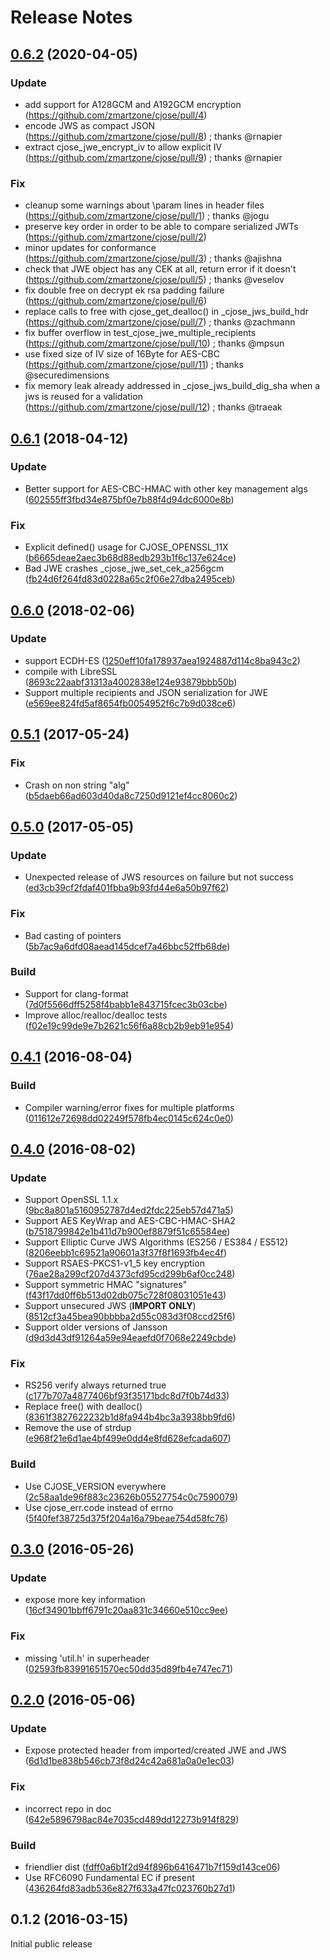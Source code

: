 # Release Notes #

<a name="0.6.2"></a>
## [0.6.2](https://github.com/zmartzone/cjose/tree/version-0.6.2.x)  (2020-04-05)

### Update

* add support for A128GCM and A192GCM encryption (https://github.com/zmartzone/cjose/pull/4)
* encode JWS as compact JSON (https://github.com/zmartzone/cjose/pull/8) ; thanks @rnapier
* extract cjose_jwe_encrypt_iv to allow explicit IV (https://github.com/zmartzone/cjose/pull/9) ; thanks @rnapier

### Fix

* cleanup some warnings about \param lines in header files (https://github.com/zmartzone/cjose/pull/1) ; thanks @jogu
* preserve key order in order to be able to compare serialized JWTs (https://github.com/zmartzone/cjose/pull/2)
* minor updates for conformance (https://github.com/zmartzone/cjose/pull/3) ; thanks @ajishna
* check that JWE object has any CEK at all, return error if it doesn't (https://github.com/zmartzone/cjose/pull/5) ; thanks @veselov
* fix double free on decrypt ek rsa padding failure (https://github.com/zmartzone/cjose/pull/6)
* replace calls to free with cjose_get_dealloc() in _cjose_jws_build_hdr (https://github.com/zmartzone/cjose/pull/7) ; thanks @zachmann
* fix buffer overflow in test_cjose_jwe_multiple_recipients (https://github.com/zmartzone/cjose/pull/10) ; thanks @mpsun
* use fixed size of IV size of 16Byte for AES-CBC (https://github.com/zmartzone/cjose/pull/11) ; thanks @securedimensions
* fix memory leak already addressed in _cjose_jws_build_dig_sha when a jws is reused for a validation (https://github.com/zmartzone/cjose/pull/12) ; thanks @traeak

<a name="0.6.1"></a>
## [0.6.1](https://github.com/cisco/cjose/0.6.0..0.6.1)  (2018-04-12)

### Update

* Better support for AES-CBC-HMAC with other key management algs ([602555ff3fbd34e875bf0e7b88f4d94dc6000e8b](https://github.com/cisco/cjose/commit/602555ff3fbd34e875bf0e7b88f4d94dc6000e8b))

### Fix

* Explicit defined() usage for CJOSE_OPENSSL_11X ([b6665deae2aec3b68d88edb293b1f6c137e624ce](https://github.com/cisco/cjose/commit/b6665deae2aec3b68d88edb293b1f6c137e624ce))
* Bad JWE crashes _cjose_jwe_set_cek_a256gcm ([fb24d6f264fd83d0228a65c2f06e27dba2495ceb](https://github.com/cisco/cjose/commit/fb24d6f264fd83d0228a65c2f06e27dba2495ceb))

<a name="0.6.0"></a>
## [0.6.0](https://github.com/cisco/cjose/0.5.1..0.6.0)  (2018-02-06)

### Update

* support ECDH-ES  ([1250eff10fa178937aea1924887d114c8ba943c2](https://github.com/cisco/cjose/commit/1250eff10fa178937aea1924887d114c8ba943c2))
* compile with LibreSSL  ([8693c22aabf31313a4002838e124e93879bbb50b](https://github.com/cisco/cjose/commit/8693c22aabf31313a4002838e124e93879bbb50b))
* Support multiple recipients and JSON serialization for JWE  ([e569ee824fd5af8654fb0054952f6c7b9d038ce6](https://github.com/cisco/cjose/commit/e569ee824fd5af8654fb0054952f6c7b9d038ce6))


<a name="0.5.1"></a>
## [0.5.1](https://github.com/cisco/cjose/0.5.0..0.5.1) (2017-05-24)

### Fix

* Crash on non string "alg" ([b5daeb66ad603d40da8c7250d9121ef4cc8060c2](https://github.com/cisco/cjose/commit/b5daeb66ad603d40da8c7250d9121ef4cc8060c2))


<a name="0.5.0"></a>
## [0.5.0](https://github.com/cisco/cjose/0.4.1..0.5.0) (2017-05-05)

### Update

* Unexpected release of JWS resources on failure but not success ([ed3cb39cf2fdaf401fbba9b93fd44e6a50b97f62](https://github.com/cisco/cjose/commit/ed3cb39cf2fdaf401fbba9b93fd44e6a50b97f62))

### Fix

* Bad casting of pointers ([5b7ac9a6dfd08aead145dcef7a46bbc52ffb68de](https://github.com/cisco/cjose/commit/5b7ac9a6dfd08aead145dcef7a46bbc52ffb68de))

### Build
* Support for clang-format ([7d0f5566dff5258f4babb1e843715fcec3b03cbe](https://github.com/cisco/cjose/commit/7d0f5566dff5258f4babb1e843715fcec3b03cbe))
* Improve alloc/realloc/dealloc tests ([f02e19c99de9e7b2621c56f6a88cb2b9eb91e954](https://github.com/cisco/cjose/commit/f02e19c99de9e7b2621c56f6a88cb2b9eb91e954))

<a name="0.4.1"></a>
## [0.4.1](https://github.com/cisco/cjose/0.4.0..0.4.1) (2016-08-04)

### Build

* Compiler warning/error fixes for multiple platforms ([011612e72698dd02249f578fb4ec0145c624c0e0](https://github.com/cisco/cjose/commit/011612e72698dd02249f578fb4ec0145c624c0e0))


<a name="0.4.0"></a>
## [0.4.0](https://github.com/cisco/cjose/compare/0.3.0...0.4.0) (2016-08-02)

### Update

* Support OpenSSL 1.1.x ([9bc8a801a5160952787d4ed2fdc225eb57d471a5](https://github.com/cisco/cjose/commit/9bc8a801a5160952787d4ed2fdc225eb57d471a5))
* Support AES KeyWrap and AES-CBC-HMAC-SHA2 ([b7518799842e1b411d7b900ef8879f51c65584ee](https://github.com/cisco/cjose/commit/b7518799842e1b411d7b900ef8879f51c65584ee))
* Support Elliptic Curve JWS Algorithms (ES256 / ES384 / ES512) ([8206eebb1c69521a90601a3f37f8f1693fb4ec4f](https://github.com/cisco/cjose/commit/8206eebb1c69521a90601a3f37f8f1693fb4ec4f))
* Support RSAES-PKCS1-v1_5 key encryption ([76ae28a299cf207d4373cfd95cd299b6af0cc248](https://github.com/cisco/cjose/commit/76ae28a299cf207d4373cfd95cd299b6af0cc248))
* Support symmetric HMAC "signatures" ([f43f17dd0ff6b513d02db075c728f08031051e43](https://github.com/cisco/cjose/commit/f43f17dd0ff6b513d02db075c728f08031051e43))
* Support unsecured JWS (**IMPORT ONLY**) ([8512cf3a45bea90bbbba2d55c083d3f08ccd25f6](https://github.com/cisco/cjose/commit/8512cf3a45bea90bbbba2d55c083d3f08ccd25f6))
* Support older versions of Jansson ([d9d3d43df91264a59e94eaefd0f7068e2249cbde](https://github.com/cisco/cjose/commit/d9d3d43df91264a59e94eaefd0f7068e2249cbde))

### Fix

* RS256 verify always returned true ([c177b707a4877406bf93f35171bdc8d7f0b74d33](https://github.com/cisco/cjose/commit/c177b707a4877406bf93f35171bdc8d7f0b74d33))
* Replace free() with dealloc() ([8361f3827622232b1d8fa944b4bc3a3938bb9fd6](https://github.com/cisco/cjose/commit/8361f3827622232b1d8fa944b4bc3a3938bb9fd6))
* Remove the use of strdup ([e968f21e6d1ae4bf499e0dd4e8fd628efcada607](https://github.com/cisco/cjose/commit/e968f21e6d1ae4bf499e0dd4e8fd628efcada607))


### Build

* Use CJOSE_VERSION everywhere ([2c58aa1de96f883c23626b05527754c0c7590079](https://github.com/cisco/cjose/commit/2c58aa1de96f883c23626b05527754c0c7590079))
* Use cjose_err.code instead of errno ([5f40fef38725d375f204a16a79beae754d58fc76](https://github.com/cisco/cjose/commit/5f40fef38725d375f204a16a79beae754d58fc76))


<a name="0.3.0"></a>
## [0.3.0](https://github.com/linuxwolf/cjose/compare/0.2.0...0.3.0) (2016-05-26)


### Update

* expose more key information ([16cf34901bbff6791c20aa831c34660e510cc9ee](https://github.com/cisco/cjose/commit/16cf34901bbff6791c20aa831c34660e510cc9ee))

### Fix

* missing 'util.h' in superheader ([02593fb83991651570ec50dd35d89fb4e747ec71](https://github.com/cisco/cjose/commit/02593fb83991651570ec50dd35d89fb4e747ec71))



<a name="0.2.0"></a>
## [0.2.0](https://github.com/cisco/cjose/compare/0.1.2...0.2.0) (2016-05-06)


### Update

* Expose protected header from imported/created JWE and JWS ([6d1d1be838b546cb73f8d24c42a681a0a0e1ec03](https://github.com/cisco/cjose/commit/6d1d1be838b546cb73f8d24c42a681a0a0e1ec03))

### Fix

* incorrect repo in doc ([642e5896798ac84e7035cd489dd12273b914f829](https://github.com/cisco/cjose/commit/642e5896798ac84e7035cd489dd12273b914f829))

### Build

* friendlier dist ([fdff0a6b1f2d94f896b6416471b7f159d143ce06](https://github.com/cisco/cjose/commit/fdff0a6b1f2d94f896b6416471b7f159d143ce06))
* Use RFC6090 Fundamental EC if present ([436264fd83adb536e827f633a47fc023760b27d1](https://github.com/cisco/cjose/commit/436264fd83adb536e827f633a47fc023760b27d1))


<a name="0.1.2"></a>
## 0.1.2 (2016-03-15)

Initial public release
